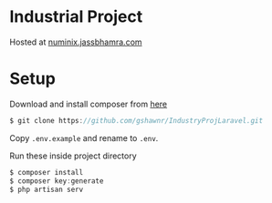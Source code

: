 # Industrial Project

Hosted at [numinix.jassbhamra.com](http://numinix.jassbhamra.com)

# Setup

Download and install composer from [here](https://getcomposer.org/download/)

```javascript
$ git clone https://github.com/gshawnr/IndustryProjLaravel.git
```

Copy `.env.example` and rename to `.env`.

Run these inside project directory

```javascript
$ composer install
$ composer key:generate
$ php artisan serv
```